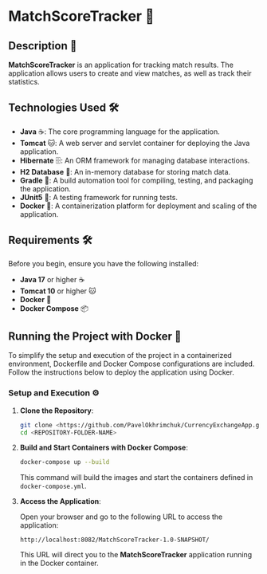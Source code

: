 # **MatchScoreTracker** 🎾

## **Description** 📄

**MatchScoreTracker** is an application for tracking match results. The application allows users to create and view matches, as well as track their statistics.

## **Technologies Used** 🛠️

- **Java** ☕: The core programming language for the application.
- **Tomcat** 🐱: A web server and servlet container for deploying the Java application.
- **Hibernate** 🗄️: An ORM framework for managing database interactions.
- **H2 Database** 💾: An in-memory database for storing match data.
- **Gradle** 🚀: A build automation tool for compiling, testing, and packaging the application.
- **JUnit5** 🧪: A testing framework for running tests.
- **Docker** 🐋: A containerization platform for  deployment and scaling of the application.

## **Requirements** 🛠️

Before you begin, ensure you have the following installed:

- **Java 17** or higher ☕
- **Tomcat 10** or higher 🐱
- **Docker** 🐋
- **Docker Compose** 📦

## **Running the Project with Docker** 🐳

To simplify the setup and execution of the project in a containerized environment, Dockerfile and Docker Compose configurations are included. Follow the instructions below to deploy the application using Docker.

### **Setup and Execution** ⚙️

1. **Clone the Repository**:

    ```sh
    git clone <https://github.com/PavelOkhrimchuk/CurrencyExchangeApp.git>
    cd <REPOSITORY-FOLDER-NAME>
    ```

2. **Build and Start Containers with Docker Compose**:

    ```sh
    docker-compose up --build
    ```

    This command will build the images and start the containers defined in `docker-compose.yml`.

3. **Access the Application**:

    Open your browser and go to the following URL to access the application:

    ```arduino
    http://localhost:8082/MatchScoreTracker-1.0-SNAPSHOT/
    ```

    This URL will direct you to the **MatchScoreTracker** application running in the Docker container.


